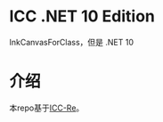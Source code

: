 # ICC .NET <!--“。网”。跟我一起读：“句号，网”[doge] --> 10 Edition
InkCanvasForClass，但是 .NET 10

# 介绍

本repo基于[ICC-Re](https://github.com/LiuYan-xwx/InkCanvasForClass-Remastered)。
